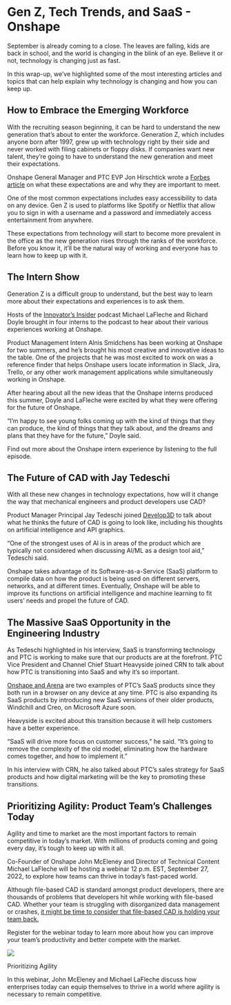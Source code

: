 # Gen Z, Tech Trends, and SaaS - Onshape
September is already coming to a close. The leaves are falling, kids are back in school, and the world is changing in the blink of an eye. Believe it or not, technology is changing just as fast. 

In this wrap-up, we’ve highlighted some of the most interesting articles and topics that can help explain why technology is changing and how you can keep up. 

How to Embrace the Emerging Workforce
-------------------------------------

With the recruiting season beginning, it can be hard to understand the new generation that’s about to enter the workforce. Generation Z, which includes anyone born after 1997, grew up with technology right by their side and never worked with filing cabinets or floppy disks. If companies want new talent, they’re going to have to understand the new generation and meet their expectations. 

Onshape General Manager and PTC EVP Jon Hirschtick wrote a [Forbes article](https://www.forbes.com/sites/forbestechcouncil/2022/07/28/goodbye-files-and-folders-how-to-embrace-the-emerging-workforce) on what these expectations are and why they are important to meet.

One of the most common expectations includes easy accessibility to data on any device. Gen Z is used to platforms like Spotify or Netflix that allow you to sign in with a username and a password and immediately access entertainment from anywhere.

These expectations from technology will start to become more prevalent in the office as the new generation rises through the ranks of the workforce. Before you know it, it’ll be the natural way of working and everyone has to learn how to keep up with it.

The Intern Show 
----------------

Generation Z is a difficult group to understand, but the best way to learn more about their expectations and experiences is to ask them. 

Hosts of the [Innovator’s Insider](https://linktr.ee/onshape) podcast Michael LaFleche and Richard Doyle brought in four interns to the podcast to hear about their various experiences working at Onshape.

Product Management Intern Alnis Smidchens has been working at Onshape for two summers, and he’s brought his most creative and innovative ideas to the table. One of the projects that he was most excited to work on was a reference finder that helps Onshape users locate information in Slack, Jira, Trello, or any other work management applications while simultaneously working in Onshape. 

After hearing about all the new ideas that the Onshape interns produced this summer, Doyle and LaFleche were excited by what they were offering for the future of Onshape. 

“I’m happy to see young folks coming up with the kind of things that they can produce, the kind of things that they talk about, and the dreams and plans that they have for the future,” Doyle said. 

Find out more about the Onshape intern experience by listening to the full episode.

The Future of CAD with Jay Tedeschi
-----------------------------------

With all these new changes in technology expectations, how will it change the way that mechanical engineers and product developers use CAD?

Product Manager Principal Jay Tedeschi joined [Develop3D](https://develop3d.com/cad/future-of-cad-2022-ptc/) to talk about what he thinks the future of CAD is going to look like, including his thoughts on artificial intelligence and API graphics.

“One of the strongest uses of AI is in areas of the product which are typically not considered when discussing AI/ML as a design tool aid,” Tedeschi said.

Onshape takes advantage of its Software-as-a-Service (SaaS) platform to compile data on how the product is being used on different servers, networks, and at different times. Eventually, Onshape will be able to improve its functions on artificial intelligence and machine learning to fit users’ needs and propel the future of CAD. 

The Massive SaaS Opportunity in the Engineering Industry
--------------------------------------------------------

As Tedeschi highlighted in his interview, SaaS is transforming technology and PTC is working to make sure that our products are at the forefront. PTC Vice President and Channel Chief Stuart Heavyside joined CRN to talk about how PTC is transitioning into SaaS and why it’s so important.

[Onshape and Arena](https://www.onshape.com/en/features/onshape-arena-connection) are two examples of PTC’s SaaS products since they both run in a browser on any device at any time. PTC is also expanding its SaaS products by introducing new SaaS versions of their older products, Windchill and Creo, on Microsoft Azure soon.

Heavyside is excited about this transition because it will help customers have a better experience.

“SaaS will drive more focus on customer success,” he said. “It’s going to remove the complexity of the old model, eliminating how the hardware comes together, and how to implement it.”

In his interview with CRN, he also talked about PTC’s sales strategy for SaaS products and how digital marketing will be the key to promoting these transitions.

Prioritizing Agility: Product Team’s Challenges Today
-----------------------------------------------------

Agility and time to market are the most important factors to remain competitive in today’s market. With millions of products coming and going every day, it’s tough to keep up with it all. 

Co-Founder of Onshape John McEleney and Director of Technical Content Michael LaFleche will be hosting a webinar 12 p.m. EST, September 27, 2022, to explore how teams can thrive in today’s fast-paced world.

Although file-based CAD is standard amongst product developers, there are thousands of problems that developers hit while working with file-based CAD. Whether your team is struggling with disorganized data management or crashes, [it might be time to consider that file-based CAD is holding your team back.](https://www.onshape.com/en/blog/why-product-development-teams-are-adopting-saas)

Register for the webinar today to learn more about how you can improve your team’s productivity and better compete with the market.

![](https://www.onshape.com/en/blog/easset_upload_file71649_45894_e.png)

Prioritizing Agility

In this webinar, John McEleney and Michael LaFleche discuss how enterprises today can equip themselves to thrive in a world where agility is necessary to remain competitive.
